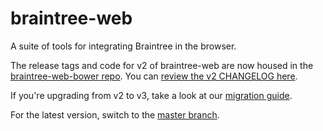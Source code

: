 braintree-web
=================

A suite of tools for integrating Braintree in the browser.

The release tags and code for v2 of braintree-web are now housed in the [braintree-web-bower repo](https://github.com/braintree/braintree-web-bower/tree/2.x). You can [review the v2 CHANGELOG here](https://github.com/braintree/braintree-web-bower/blob/2.x/CHANGELOG.md).

If you're upgrading from v2 to v3, take a look at our [migration guide](https://developers.braintreepayments.com/guides/client-sdk/migration/javascript/v3).

For the latest version, switch to the [master branch](https://github.com/braintree/braintree-web).
